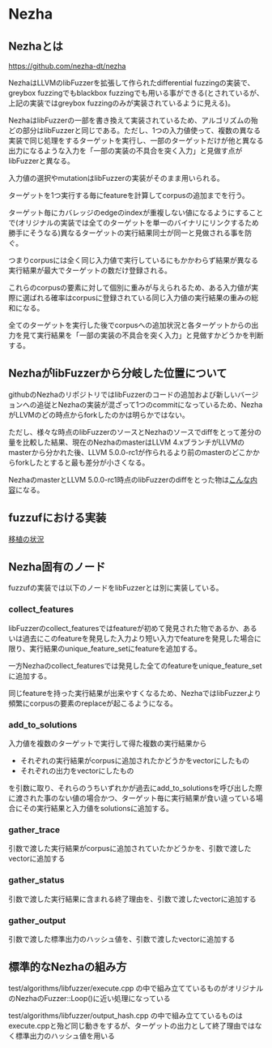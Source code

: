 # Nezha

## Nezhaとは

https://github.com/nezha-dt/nezha

NezhaはLLVMのlibFuzzerを拡張して作られたdifferential fuzzingの実装で、greybox fuzzingでもblackbox fuzzingでも用いる事ができる(とされているが、上記の実装ではgreybox fuzzingのみが実装されているように見える)。

NezhaはlibFuzzerの一部を書き換えて実装されているため、アルゴリズムの殆どの部分はlibFuzzerと同じである。ただし、1つの入力値使って、複数の異なる実装で同じ処理をするターゲットを実行し、一部のターゲットだけが他と異なる出力になるような入力を「一部の実装の不具合を突く入力」と見做す点がlibFuzzerと異なる。

入力値の選択やmutationはlibFuzzerの実装がそのまま用いられる。

ターゲットを1つ実行する毎にfeatureを計算してcorpusの追加までを行う。

ターゲット毎にカバレッジのedgeのindexが重複しない値になるようにすることで(オリジナルの実装では全てのターゲットを単一のバイナリにリンクするため勝手にそうなる)異なるターゲットの実行結果同士が同一と見做される事を防ぐ。

つまりcorpusには全く同じ入力値で実行しているにもかかわらず結果が異なる実行結果が最大でターゲットの数だけ登録される。

これらのcorpusの要素に対して個別に重みが与えられるため、ある入力値が実際に選ばれる確率はcorpusに登録されている同じ入力値の実行結果の重みの総和になる。

全てのターゲットを実行した後でcorpusへの追加状況と各ターゲットからの出力を見て実行結果を「一部の実装の不具合を突く入力」と見做すかどうかを判断する。

## NezhaがlibFuzzerから分岐した位置について

githubのNezhaのリポジトリではlibFuzzerのコードの追加および新しいバージョンへの追従とNezhaの実装が混ざって1つのcommitになっているため、NezhaがLLVMのどの時点からforkしたのかは明らかではない。

ただし、様々な時点のlibFuzzerのソースとNezhaのソースでdiffをとって差分の量を比較した結果、現在のNezhaのmasterはLLVM 4.xブランチがLLVMのmasterから分かれた後、LLVM 5.0.0-rc1が作られるより前のmasterのどこかからforkしたとすると最も差分が小さくなる。

NezhaのmasterとLLVM 5.0.0-rc1時点のlibFuzzerのdiffをとった物は[こんな内容](/docs/algorithms/Nezha/nezha-5.0.0-rc1.diff)になる。

## fuzzufにおける実装

[移植の状況](/docs/algorithms/Nezha/porting_status_ja.md)

## Nezha固有のノード

fuzzufの実装では以下のノードをlibFuzzerとは別に実装している。

### collect\_features

libFuzzerのcollect\_featuresではfeatureが初めて発見された物であるか、あるいは過去にこのfeatureを発見した入力より短い入力でfeatureを発見した場合に限り、実行結果のunique\_feature\_setにfeatureを追加する。

一方Nezhaのcollect\_featuresでは発見した全てのfeatureをunique\_feature\_setに追加する。

同じfeatureを持った実行結果が出来やすくなるため、NezhaではlibFuzzerより頻繁にcorpusの要素のreplaceが起こるようになる。

### add\_to\_solutions

入力値を複数のターゲットで実行して得た複数の実行結果から

* それぞれの実行結果がcorpusに追加されたかどうかをvectorにしたもの
* それぞれの出力をvectorにしたもの

を引数に取り、それらのうちいずれかが過去にadd\_to\_solutionsを呼び出した際に渡された事のない値の場合かつ、ターゲット毎に実行結果が食い違っている場合にその実行結果と入力値をsolutionsに追加する。

### gather\_trace

引数で渡した実行結果がcorpusに追加されていたかどうかを、引数で渡したvectorに追加する

### gather\_status

引数で渡した実行結果に含まれる終了理由を、引数で渡したvectorに追加する

### gather\_output

引数で渡した標準出力のハッシュ値を、引数で渡したvectorに追加する

## 標準的なNezhaの組み方

test/algorithms/libfuzzer/execute.cpp の中で組み立てているものがオリジナルのNezhaのFuzzer::Loop()に近い処理になっている

test/algorithms/libfuzzer/output\_hash.cpp の中で組み立てているものはexecute.cppと殆ど同じ動きをするが、ターゲットの出力として終了理由ではなく標準出力のハッシュ値を用いる

